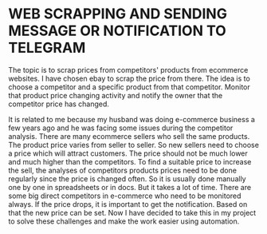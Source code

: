 # WEB SCRAPPING AND SENDING MESSAGE OR NOTIFICATION TO TELEGRAM

The topic is to scrap prices from competitors' products from ecommerce websites. I have chosen ebay to scrap the price from there. The idea is to choose a competitor and a specific product from that competitor. Monitor that product price changing activity and notify the owner that the competitor price has changed.


It is related to me because my husband was doing e-commerce business a few years ago and he was facing some issues during the competitor analysis. There are many ecommerce sellers who sell the same products. The product price varies from seller to seller. So new sellers need to choose a price which will attract customers. The price should not be much lower and much higher than the competitors. To find a suitable price to increase the sell, the analyses of competitors products prices need to be done regularly since the price is changed often. So it is usually done manually one by one in spreadsheets or in docs. But it takes a lot of time. There are some big direct competitors in e-commerce who need to be monitored always. If the price drops, it is important to get the notification. Based on that the new price can be set. Now I have decided to take this in my project to solve these challenges and make the work easier using automation.
